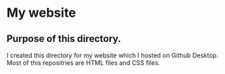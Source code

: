 # My website
## Purpose of this directory. 
I created this directory for my website which I hosted on Github Desktop. 
Most of this repositries are HTML files and CSS files. 
